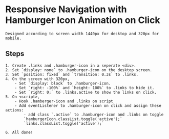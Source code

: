 # Responsive Navigation with Hamburger Icon Animation on Click
    Designed according to screen width 1440px for desktop and 320px for mobile.

## Steps
    1. Create .links and .hamburger-icon in a seperate <div>.
    2. Set `display: none` to .hamburger-icon on the desktop screen.
    3. Set `position: fixed` and `transition: 0.3s` to .links.
    4. On the screen with 320px, 
        - Set `display: block` to .hamburger-icon.
        - Set `right: -100%` and `height: 100%` to .links to hide it.
        - Set `right: 0;` to .links.active to show the links on click.
    5. On <script>,
        - Hook .hamberger-icon and .links on script
        - Add eventListener to .hamburger-icon on click and assign these actions:
            - add class `.active` to .hamburger-icon and .links on toggle
            `hamburgerIcon.classList.toggle('active');`
            `links.classList.toggle('active');`    

    6. All done!